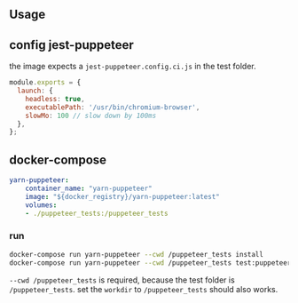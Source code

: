 ## Usage

## config jest-puppeteer

the image expects a `jest-puppeteer.config.ci.js` in the test folder. 

```js
module.exports = {
  launch: {
    headless: true,
    executablePath: '/usr/bin/chromium-browser',
    slowMo: 100 // slow down by 100ms
  },
};

```

## docker-compose

```yaml
yarn-puppeteer:
    container_name: "yarn-puppeteer"
    image: "${docker_registry}/yarn-puppeteer:latest"
    volumes:
    - ./puppeteer_tests:/puppeteer_tests
```

### run 

```sh
docker-compose run yarn-puppeteer --cwd /puppeteer_tests install
docker-compose run yarn-puppeteer --cwd /puppeteer_tests test:puppeteer
```

`--cwd /puppeteer_tests` is required, because the test folder is `/puppeteer_tests`. 
set the `workdir` to  `/puppeteer_tests` should also works.

